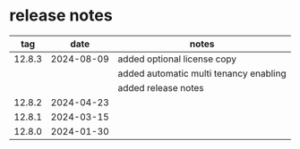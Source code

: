 # release notes


| tag | date | notes |
|----------|----------|----------|
| 12.8.3 | 2024-08-09 | added optional license copy
|        |            | added automatic multi tenancy enabling |
|        |            | added release notes | 
| 12.8.2 | 2024-04-23 |  |
| 12.8.1 | 2024-03-15 |  |
| 12.8.0 | 2024-01-30 |  | 
